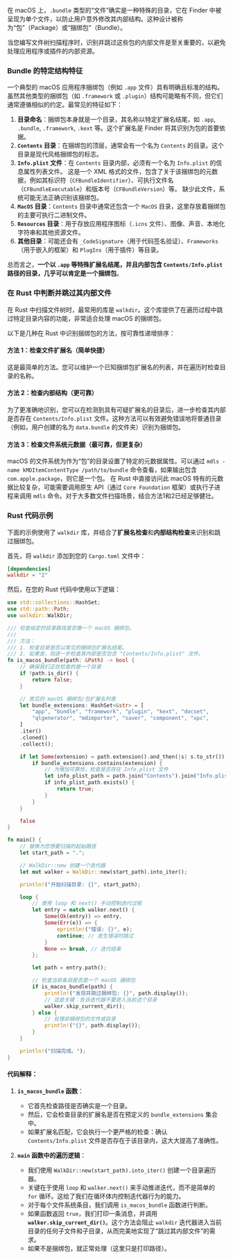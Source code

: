 在 macOS 上，`.bundle` 类型的“文件”确实是一种特殊的目录，它在 Finder 中被呈现为单个文件，以防止用户意外修改其内部结构。这种设计被称为“包”（Package）或“捆绑包”（Bundle）。

当您编写文件树扫描程序时，识别并跳过这些包的内部文件是至关重要的，以避免处理应用程序或插件的内部资源。

### Bundle 的特定结构特征

一个典型的 macOS 应用程序捆绑包（例如 `.app` 文件）具有明确且标准的结构。虽然其他类型的捆绑包（如 `.framework` 或 `.plugin`）结构可能略有不同，但它们通常遵循相似的约定。最常见的特征如下：

1.  **目录命名**：捆绑包本身就是一个目录，其名称以特定扩展名结尾，如 `.app`, `.bundle`, `.framework`, `.kext` 等。这个扩展名是 Finder 将其识别为包的首要依据。
2.  **`Contents` 目录**：在捆绑包的顶层，通常会有一个名为 `Contents` 的目录。这个目录是现代风格捆绑包的标志。
3.  **`Info.plist` 文件**：在 `Contents` 目录内部，必须有一个名为 `Info.plist` 的信息属性列表文件。 这是一个 XML 格式的文件，包含了关于该捆绑包的元数据，例如其标识符（`CFBundleIdentifier`）、可执行文件名（`CFBundleExecutable`）和版本号（`CFBundleVersion`）等。 缺少此文件，系统可能无法正确识别该捆绑包。
4.  **`MacOS` 目录**：`Contents` 目录中通常还包含一个 `MacOS` 目录，这里存放着捆绑包的主要可执行二进制文件。
5.  **`Resources` 目录**：用于存放应用程序图标（`.icns` 文件）、图像、声音、本地化字符串和其他资源文件。
6.  **其他目录**：可能还会有 `_CodeSignature`（用于代码签名验证）、`Frameworks`（用于嵌入的框架）和 `PlugIns`（用于插件）等目录。

总而言之，**一个以 `.app` 等特殊扩展名结尾，并且内部包含 `Contents/Info.plist` 路径的目录，几乎可以肯定是一个捆绑包**。

### 在 Rust 中判断并跳过其内部文件

在 Rust 中扫描文件树时，最常用的库是 `walkdir`。这个库提供了在遍历过程中跳过特定目录内容的功能，非常适合处理 macOS 的捆绑包。

以下是几种在 Rust 中识别捆绑包的方法，按可靠性递增排序：

#### 方法 1：检查文件扩展名（简单快捷）

这是最简单的方法。您可以维护一个已知捆绑包扩展名的列表，并在遍历时检查目录的名称。

#### 方法 2：检查内部结构（更可靠）

为了更准确地识别，您可以在检测到具有可疑扩展名的目录后，进一步检查其内部是否存在 `Contents/Info.plist` 文件。这种方法可以有效避免错误地将普通目录（例如，用户创建的名为 `data.bundle` 的文件夹）识别为捆绑包。

#### 方法 3：检查文件系统元数据（最可靠，但更复杂）

macOS 的文件系统为作为“包”的目录设置了特定的元数据属性。可以通过 `mdls -name kMDItemContentType /path/to/bundle` 命令查看，如果输出包含 `com.apple.package`，则它是一个包。 在 Rust 中直接访问此 macOS 特有的元数据比较复杂，可能需要调用原生 API（通过 `Core Foundation` 框架）或执行子进程来调用 `mdls` 命令。对于大多数文件扫描场景，结合方法1和2已经足够健壮。

### Rust 代码示例

下面的示例使用了 `walkdir` 库，并结合了**扩展名检查**和**内部结构检查**来识别和跳过捆绑包。

首先，将 `walkdir` 添加到您的 `Cargo.toml` 文件中：

```toml
[dependencies]
walkdir = "2"
```

然后，在您的 Rust 代码中使用以下逻辑：

```rust
use std::collections::HashSet;
use std::path::Path;
use walkdir::WalkDir;

/// 检查给定的目录路径是否像一个 macOS 捆绑包。
///
/// 方法：
/// 1. 检查目录是否以常见的捆绑包扩展名结尾。
/// 2. 如果是，则进一步检查其内部是否包含 "Contents/Info.plist" 文件。
fn is_macos_bundle(path: &Path) -> bool {
    // 确保我们正在检查的是一个目录
    if !path.is_dir() {
        return false;
    }

    // 常见的 macOS 捆绑包/包扩展名列表
    let bundle_extensions: HashSet<&str> = [
        "app", "bundle", "framework", "plugin", "kext", "docset",
        "qlgenerator", "mdimporter", "saver", "component", "xpc",
    ]
    .iter()
    .cloned()
    .collect();

    if let Some(extension) = path.extension().and_then(|s| s.to_str()) {
        if bundle_extensions.contains(extension) {
            // 为增加可靠性，检查是否存在 Info.plist 文件
            let info_plist_path = path.join("Contents").join("Info.plist");
            if info_plist_path.exists() {
                return true;
            }
        }
    }

    false
}

fn main() {
    // 替换为您想要扫描的起始路径
    let start_path = "."; 

    // WalkDir::new 创建一个迭代器
    let mut walker = WalkDir::new(start_path).into_iter();

    println!("开始扫描目录: {}", start_path);

    loop {
        // 使用 loop 和 next() 手动控制迭代过程
        let entry = match walker.next() {
            Some(Ok(entry)) => entry,
            Some(Err(e)) => {
                eprintln!("错误: {}", e);
                continue; // 发生错误时跳过
            }
            None => break, // 迭代结束
        };

        let path = entry.path();

        // 检查当前条目是否是一个 macOS 捆绑包
        if is_macos_bundle(path) {
            println!("发现并跳过捆绑包: {}", path.display());
            // 这是关键：告诉迭代器不要进入当前这个目录
            walker.skip_current_dir(); 
        } else {
            // 处理非捆绑包的文件或目录
            println!("{}", path.display());
        }
    }

    println!("扫描完成。");
}
```

#### 代码解释：

1.  **`is_macos_bundle` 函数**：
    *   它首先检查路径是否确实是一个目录。
    *   然后，它会检查目录的扩展名是否在预定义的 `bundle_extensions` 集合中。
    *   如果扩展名匹配，它会执行一个更严格的检查：确认 `Contents/Info.plist` 文件是否存在于该目录内，这大大提高了准确性。

2.  **`main` 函数中的遍历逻辑**：
    *   我们使用 `WalkDir::new(start_path).into_iter()` 创建一个目录遍历器。
    *   关键在于使用 `loop` 和 `walker.next()` 来手动推进迭代，而不是简单的 `for` 循环。这给了我们在循环体内控制迭代器行为的能力。
    *   对于每个文件系统条目，我们调用 `is_macos_bundle` 函数进行判断。
    *   如果函数返回 `true`，我们打印一条消息，并调用 **`walker.skip_current_dir()`**。这个方法会阻止 `walkdir` 迭代器进入当前目录的任何子文件和子目录，从而完美地实现了“跳过其内部文件”的需求。
    *   如果不是捆绑包，就正常处理（这里只是打印路径）。